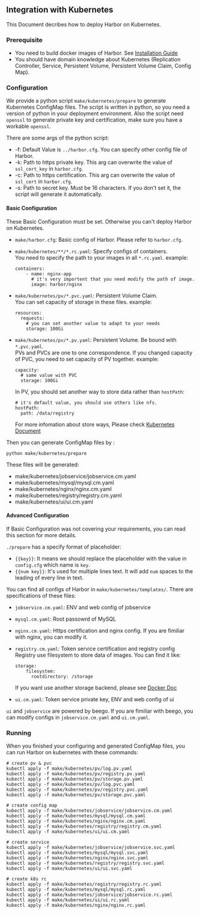 
## Integration with Kubernetes
This Document decribes how to deploy Harbor on Kubernetes.

### Prerequisite
* You need to build docker images of Harbor. See [Installation Guide](./installation_guide.md)
* You should have domain knowledge about Kubernetes (Replication Controller, Service, Persistent Volume, Persistent Volume Claim, Config Map). 

### Configuration
We provide a python script `make/kubernetes/prepare` to generate Kubernetes ConfigMap files. 
The script is written in python, so you need a version of python in your deployment environment.
Also the script need `openssl` to generate private key and certification, make sure you have a workable `openssl`. 

There are some args of the python script:
- -f: Default Value is `../harbor.cfg`. You can specify other config file of Harbor.
- -k: Path to https private key. This arg can overwrite the value of `ssl_cert_key` in `harbor.cfg`.
- -c: Path to https certification. This arg can overwrite the value of `ssl_cert` in `harbor.cfg`.
- -s: Path to secret key. Must be 16 characters. If you don't set it, the script will generate it automatically. 

#### Basic Configuration
These Basic Configuration must be set. Otherwise you can't deploy Harbor on Kubernetes.
- `make/harbor.cfg`: Basic config of Harbor. Please refer to `harbor.cfg`.
- `make/kubernetes/**/*.rc.yaml`: Specify configs of containers.  
  You need to specify the path to your images in all `*.rc.yaml`. example:

  ```
  containers:
      - name: nginx-app
        # it's very importent that you need modify the path of image.
        image: harbor/nginx
  ```

- `make/kubernetes/pv/*.pvc.yaml`: Persistent Volume Claim.  
  You can set capacity of storage in these files. example:

  ```
  resources:
    requests:
      # you can set another value to adapt to your needs
      storage: 100Gi
  ```

- `make/kubernetes/pv/*.pv.yaml`: Persistent Volume. Be bound with `*.pvc.yaml`.  
  PVs and PVCs are one to one correspondence. If you changed capacity of PVC, you need to set capacity of PV together.
  example:

  ```
  capacity:
    # same value with PVC
    storage: 100Gi
  ```

  In PV, you should set another way to store data rather than `hostPath`:

  ```
  # it's default value, you should use others like nfs.
  hostPath:
    path: /data/registry
  ```

  For more infomation about store ways, Please check [Kubernetes Document](http://kubernetes.io/docs/user-guide/persistent-volumes/) 

Then you can generate ConfigMap files by :

```
python make/kubernetes/prepare
```

These files will be generated:
- make/kubernetes/jobservice/jobservice.cm.yaml
- make/kubernetes/mysql/mysql.cm.yaml
- make/kubernetes/nginx/nginx.cm.yaml
- make/kubernetes/registry/registry.cm.yaml
- make/kubernetes/ui/ui.cm.yaml

#### Advanced Configuration
If Basic Configuration was not covering your requirements, you can read this section for more details.

`./prepare` has a specify format of placeholder:
- `{{key}}`: It means we should replace the placeholder with the value in `config.cfg` which name is `key`.
- `{{num key}}`: It's used for multiple lines text. It will add `num` spaces to the leading of every line in text.

You can find all configs of Harbor in `make/kubernetes/templates/`. There are specifications of these files:
- `jobservice.cm.yaml`: ENV and web config of jobservice
- `mysql.cm.yaml`: Root passowrd of MySQL
- `nginx.cm.yaml`: Https certification and nginx config. If you are fimiliar with nginx, you can modify it. 
- `registry.cm.yaml`: Token service certification and registry config
  Registry use filesystem to store data of images. You can find it like:

  ```
  storage:
      filesystem:
        rootdirectory: /storage
  ``` 

  If you want use another storage backend, please see [Docker Doc](https://docs.docker.com/datacenter/dtr/2.1/guides/configure/configure-storage/)
- `ui.cm.yaml`: Token service private key, ENV and web config of ui 

`ui` and `jobservice` are powered by beego. If you are fimiliar with beego, you can modify configs in `jobservice.cm.yaml` and `ui.cm.yaml`.




### Running
When you finished your configuring and generated ConfigMap files, you can run Harbor on kubernetes with these commands:
```
# create pv & pvc
kubectl apply -f make/kubernetes/pv/log.pv.yaml
kubectl apply -f make/kubernetes/pv/registry.pv.yaml
kubectl apply -f make/kubernetes/pv/storage.pv.yaml
kubectl apply -f make/kubernetes/pv/log.pvc.yaml
kubectl apply -f make/kubernetes/pv/registry.pvc.yaml
kubectl apply -f make/kubernetes/pv/storage.pvc.yaml

# create config map
kubectl apply -f make/kubernetes/jobservice/jobservice.cm.yaml
kubectl apply -f make/kubernetes/mysql/mysql.cm.yaml
kubectl apply -f make/kubernetes/nginx/nginx.cm.yaml
kubectl apply -f make/kubernetes/registry/registry.cm.yaml
kubectl apply -f make/kubernetes/ui/ui.cm.yaml

# create service
kubectl apply -f make/kubernetes/jobservice/jobservice.svc.yaml
kubectl apply -f make/kubernetes/mysql/mysql.svc.yaml
kubectl apply -f make/kubernetes/nginx/nginx.svc.yaml
kubectl apply -f make/kubernetes/registry/registry.svc.yaml
kubectl apply -f make/kubernetes/ui/ui.svc.yaml

# create k8s rc
kubectl apply -f make/kubernetes/registry/registry.rc.yaml
kubectl apply -f make/kubernetes/mysql/mysql.rc.yaml
kubectl apply -f make/kubernetes/jobservice/jobservice.rc.yaml
kubectl apply -f make/kubernetes/ui/ui.rc.yaml
kubectl apply -f make/kubernetes/nginx/nginx.rc.yaml

```
